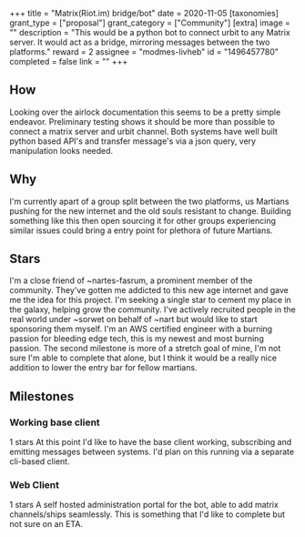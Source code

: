 +++
title = "Matrix(Riot.im) bridge/bot"
date = 2020-11-05
[taxonomies]
grant_type = ["proposal"]
grant_category = ["Community"]
[extra]
image = ""
description = "This would be a python bot to connect urbit to any Matrix server. It would act as a bridge, mirroring messages between the two platforms."
reward = 2
assignee = "modmes-livheb"
id = "1496457780"
completed = false
link = ""
+++

## How
Looking over the airlock documentation this seems to be a pretty simple endeavor. Preliminary testing shows it should be more than possible to connect a matrix server and urbit channel. Both systems have well built python based API's and transfer message's via a json query, very manipulation looks needed.
## Why
I'm currently apart of a group split between the two platforms, us Martians pushing for the new internet and the old souls resistant to change. Building something like this then open sourcing it for other groups experiencing similar issues could bring a entry point for plethora of future Martians.
## Stars
I'm a close friend of ~nartes-fasrum, a prominent member of the community. They've gotten me addicted to this new age internet and gave me the idea for this project. I'm seeking a single star to cement my place in the galaxy, helping grow the community. I've actively recruited people in the real world under ~sorwet on behalf of ~nart but would like to start sponsoring them myself. I'm an AWS certified engineer with a burning passion for bleeding edge tech, this is my newest and most burning passion. The second milestone is more of a stretch goal of mine, I'm not sure I'm able to complete that alone, but I think it would be a really nice addition to lower the entry bar for fellow martians.



## Milestones


### Working base client
1 stars
At this point I'd like to have the base client working, subscribing and emitting messages between systems. I'd plan on this running via a separate cli-based client.


### Web Client
1 stars
A self hosted administration portal for the bot, able to add matrix channels/ships seamlessly. This is something that I'd like to complete but not sure on an ETA.

    